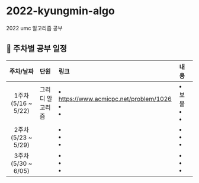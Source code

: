 # 2022-kyungmin-algo
2022 umc 알고리즘 공부

## 💙 주차별 공부 일정
| 주차/날짜 | 단원 | 링크 | 내용 |
|:----------:|:----------|:----------|:----------|
| 1주차 (5/16 ~ 5/22)| 그리디 알고리즘 | <li>https://www.acmicpc.net/problem/1026</li><li></li> <li></li> | <li>보물</li> <li></li> <li></li> |
| 2주차 (5/23 ~ 5/29)|   | <li></li><li></li> <li></li> | <li></li> <li></li> <li></li> |
| 3주차 (5/30 ~ 6/05)|   | <li></li><li></li> <li></li> | <li></li> <li></li> <li></li> |

